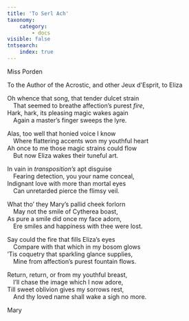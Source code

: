 ```yaml
---
title: 'To Serl Ach'
taxonomy:
    category:
        - docs
visible: false
tntsearch:
    index: true
---
```


<div class="author">Miss Porden</div>

<span class="title">To the Author of the Acrostic, and other Jeux d'Esprit, to Eliza</span>

Oh whence that song, that tender dulcet strain  
&emsp;That seemed to breathe affection’s purest *fire*,  
Hark, hark, its pleasing magic wakes again  
&emsp;Again a master’s finger sweeps the lyre.  

Alas, too well that honied voice I know  
&emsp;Where flattering accents won my youthful heart  
Ah once to me those magic strains could flow  
&emsp;But now Eliza wakes their tuneful art.  

In vain in *transposition’s* apt disguise  
&emsp;Fearing detection, you your name conceal,  
Indignant love with more than mortal eyes  
&emsp;Can unretarded pierce the flimsy veil.  
 
What tho’ they Mary’s pallid cheek forlorn  
&emsp;May not the smile of Cytherea boast,  
As pure a smile did once my face adorn,  
&emsp;Ere smiles and happiness with thee were lost.  

Say could the fire that fills Eliza’s eyes  
&emsp;Compare with that which in my bosom glows  
’Tis coquetry that sparkling glance supplies,  
&emsp;Mine from affection’s purest fountain flows.  
 
Return, return, or from my youthful breast,  
&emsp;I’ll chase the image which I now adore,  
Till sweet oblivion gives my sorrows rest,  
&emsp;And thy loved name shall wake a sigh no more.  
 
Mary